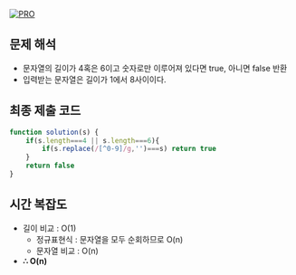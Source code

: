 [![PRO]][Link]

## 문제 해석

- 문자열의 길이가 4혹은 6이고 숫자로만 이루어져 있다면 true, 아니면 false 반환
- 입력받는 문자열은 길이가 1에서 8사이이다.

## 최종 제출 코드

```js
function solution(s) {
    if(s.length===4 || s.length===6){
        if(s.replace(/[^0-9]/g,'')===s) return true
    }
    return false
}
```

## 시간 복잡도

- 길이 비교 : O(1)
  - 정규표현식 : 문자열을 모두 순회하므로 O(n)
  - 문자열 비교 : O(n)
-   **∴ O(n)**

<!---------------------------------------------------------------------------->

[PRO]: https://github.com/GoSSaChin/algorithm-js/assets/107768516/67c43b52-bc3f-4571-a249-5519021afbb0
[Link]: https://school.programmers.co.kr/learn/courses/30/lessons/12918
